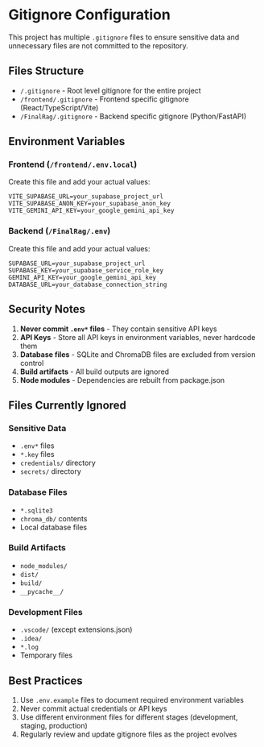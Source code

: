 # Gitignore Configuration

This project has multiple `.gitignore` files to ensure sensitive data and unnecessary files are not committed to the repository.

## Files Structure

- `/.gitignore` - Root level gitignore for the entire project
- `/frontend/.gitignore` - Frontend specific gitignore (React/TypeScript/Vite)
- `/FinalRag/.gitignore` - Backend specific gitignore (Python/FastAPI)

## Environment Variables

### Frontend (`/frontend/.env.local`)
Create this file and add your actual values:
```env
VITE_SUPABASE_URL=your_supabase_project_url
VITE_SUPABASE_ANON_KEY=your_supabase_anon_key
VITE_GEMINI_API_KEY=your_google_gemini_api_key
```

### Backend (`/FinalRag/.env`)
Create this file and add your actual values:
```env
SUPABASE_URL=your_supabase_project_url
SUPABASE_KEY=your_supabase_service_role_key
GEMINI_API_KEY=your_google_gemini_api_key
DATABASE_URL=your_database_connection_string
```

## Security Notes

1. **Never commit `.env*` files** - They contain sensitive API keys
2. **API Keys** - Store all API keys in environment variables, never hardcode them
3. **Database files** - SQLite and ChromaDB files are excluded from version control
4. **Build artifacts** - All build outputs are ignored
5. **Node modules** - Dependencies are rebuilt from package.json

## Files Currently Ignored

### Sensitive Data
- `.env*` files
- `*.key` files
- `credentials/` directory
- `secrets/` directory

### Database Files
- `*.sqlite3`
- `chroma_db/` contents
- Local database files

### Build Artifacts
- `node_modules/`
- `dist/`
- `build/`
- `__pycache__/`

### Development Files
- `.vscode/` (except extensions.json)
- `.idea/`
- `*.log`
- Temporary files

## Best Practices

1. Use `.env.example` files to document required environment variables
2. Never commit actual credentials or API keys
3. Use different environment files for different stages (development, staging, production)
4. Regularly review and update gitignore files as the project evolves
